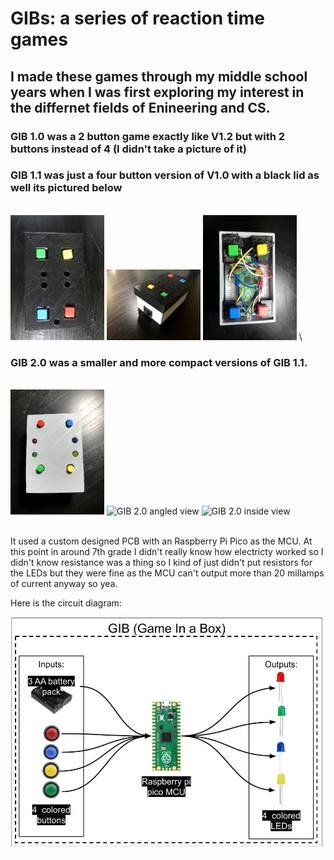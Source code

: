 # GIBs: a series of reaction time games

## I made these games through my middle school years when I was first exploring my interest in the differnet fields of Enineering and CS. 

### GIB 1.0 was a 2 button game exactly like V1.2 but with 2 buttons instead of 4 (I didn't take a picture of it)

### GIB 1.1 was just a four button version of V1.0 with a black lid as well its pictured below
\
<img src="/assets/GIB_1.1_TOP.jpg" alt="GIB 1.1 top view" width="150"/>
<img src="/assets/GIB_1.1_ISO.jpg" alt="GIB 1.1 angled view" width="150"/>
<img src="/assets/GIB_1.1_uncovered.jpg" alt="GIB 1.1 inside view" width="150"/>
\
### GIB 2.0 was a smaller and more compact versions of GIB 1.1. 
\
<img src="/assets/GIB_2.0_TOP.jpg" alt="GIB 2.0 top view" width="150"/>
<img src="/assets/GIB_2.ISO.jpg" alt="GIB 2.0 angled view" width="150"/>
<img src="/assets/GIB_2.uncovered.jpg" alt="GIB 2.0 inside view" width="150"/>


\
It used a custom designed PCB with an Raspberry Pi Pico as the MCU. At this point in around 7th grade I didn't really know how electricty worked so I didn't know resistance was a thing so I kind of just didn't put resistors for the LEDs but they were fine as the MCU can't output more than 20 millamps of current anyway so yea. 

Here is the circuit diagram:

<img src="/assets/GIB_Block_Diagram.jpg" alt="GIB Block Diagram" width="500"/>
